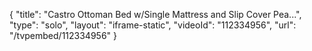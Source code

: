 {
    "title": "Castro Ottoman Bed w\/Single Mattress and Slip Cover  Pea...",
    "type": "solo",
    "layout": "iframe-static",
    "videoId": "112334956",
    "url": "\/tvpembed\/112334956"
}